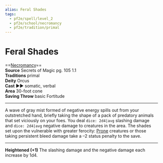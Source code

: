 ```yaml
---
alias: Feral Shades
tags:
  - pf2e/spell/level_2
  - pf2e/school/necromancy
  - pf2e/tradition/primal
---
```


# Feral Shades

==[Necromancy](Necromancy.md)==  
__Source__ Secrets of Magic pg. 105 1.1  
**Traditions** primal  
**Deity** Orcus  
**Cast** ►► somatic, verbal  
**Area** 30-foot cone  
**Saving Throw** basic Fortitude

---

A wave of gray mist formed of negative energy spills out from your outstretched hand, briefly taking the shape of a pack of predatory animals that set viciously on your foes. You deal `dice: 2d4|avg` slashing damage and `dice: 2d4|avg` negative damage to creatures in the area. The shades set upon the vulnerable with greater ferocity: [Prone](Prone.md) creatures or those taking persistent bleed damage take a –2 status penalty to the save.

<hr>

**Heightened (+1)** The slashing damage and the negative damage each increase by 1d4.
